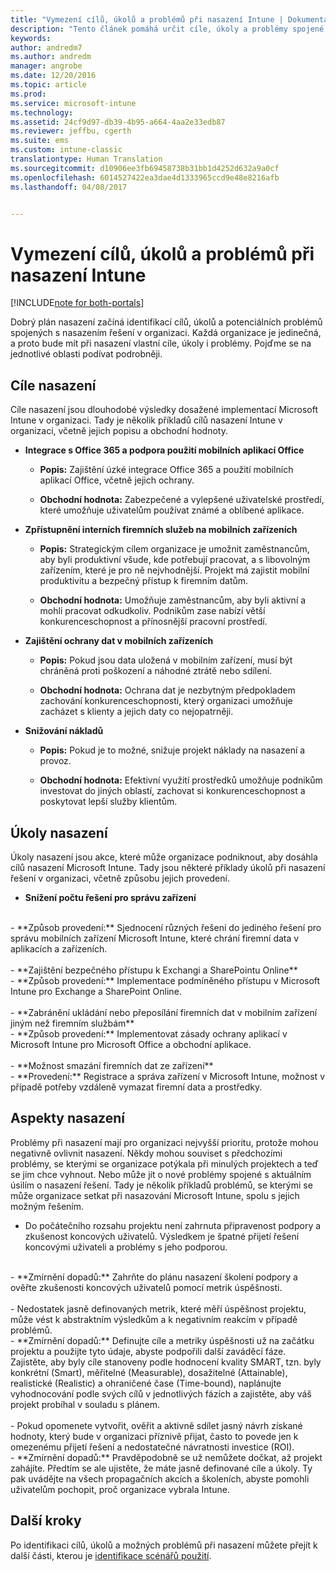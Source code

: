 ```yaml
---
title: "Vymezení cílů, úkolů a problémů při nasazení Intune | Dokumentace Microsoftu"
description: "Tento článek pomáhá určit cíle, úkoly a problémy spojené s cloudovou implementací Microsoft Intune."
keywords: 
author: andredm7
ms.author: andredm
manager: angrobe
ms.date: 12/20/2016
ms.topic: article
ms.prod: 
ms.service: microsoft-intune
ms.technology: 
ms.assetid: 24cf9d97-db39-4b95-a664-4aa2e33edb87
ms.reviewer: jeffbu, cgerth
ms.suite: ems
ms.custom: intune-classic
translationtype: Human Translation
ms.sourcegitcommit: d10906ee3fb69458738b31bb1d4252d632a9a0cf
ms.openlocfilehash: 6014527422ea3dae4d1333965ccd9e48e8216afb
ms.lasthandoff: 04/08/2017


---
```


# <a name="determine-intune-deployment-goals-objectives-and-challenges"></a>Vymezení cílů, úkolů a problémů při nasazení Intune

[!INCLUDE[note for both-portals](../includes/note-for-both-portals.md)]

Dobrý plán nasazení začíná identifikací cílů, úkolů a potenciálních problémů spojených s nasazením řešení v organizaci. Každá organizace je jedinečná, a proto bude mít při nasazení vlastní cíle, úkoly i problémy. Pojďme se na jednotlivé oblasti podívat podrobněji.

## <a name="deployment-goals"></a>Cíle nasazení

Cíle nasazení jsou dlouhodobé výsledky dosažené implementací Microsoft Intune v organizaci. Tady je několik příkladů cílů nasazení Intune v organizaci, včetně jejich popisu a obchodní hodnoty.

-   **Integrace s Office 365 a podpora použití mobilních aplikací Office**

    -   **Popis:** Zajištění úzké integrace Office 365 a použití mobilních aplikací Office, včetně jejich ochrany.

    -   **Obchodní hodnota:** Zabezpečené a vylepšené uživatelské prostředí, které umožňuje uživatelům používat známé a oblíbené aplikace.

-   **Zpřístupnění interních firemních služeb na mobilních zařízeních**

    -   **Popis:** Strategickým cílem organizace je umožnit zaměstnancům, aby byli produktivní všude, kde potřebují pracovat, a s libovolným zařízením, které je pro ně nejvhodnější. Projekt má zajistit mobilní produktivitu a bezpečný přístup k firemním datům.

    -   **Obchodní hodnota:** Umožňuje zaměstnancům, aby byli aktivní a mohli pracovat odkudkoliv. Podnikům zase nabízí větší konkurenceschopnost a přínosnější pracovní prostředí.

-   **Zajištění ochrany dat v mobilních zařízeních**

    -   **Popis:** Pokud jsou data uložená v mobilním zařízení, musí být chráněná proti poškození a náhodné ztrátě nebo sdílení.

    -   **Obchodní hodnota:** Ochrana dat je nezbytným předpokladem zachování konkurenceschopnosti, který organizaci umožňuje zacházet s klienty a jejich daty co nejopatrněji.

-   **Snižování nákladů**

    -   **Popis:** Pokud je to možné, snižuje projekt náklady na nasazení a provoz.

    -    **Obchodní hodnota:** Efektivní využití prostředků umožňuje podnikům investovat do jiných oblastí, zachovat si konkurenceschopnost a poskytovat lepší služby klientům.

## <a name="deployment-objectives"></a>Úkoly nasazení

Úkoly nasazení jsou akce, které může organizace podniknout, aby dosáhla cílů nasazení Microsoft Intune. Tady jsou některé příklady úkolů při nasazení řešení v organizaci, včetně způsobu jejich provedení.

-   **Snížení počtu řešení pro správu zařízení**
<br>
    -   **Způsob provedení:** Sjednocení různých řešení do jediného řešení pro správu mobilních zařízení Microsoft Intune, které chrání firemní data v aplikacích a zařízeních.
<br></br>
-   **Zajištění bezpečného přístupu k Exchangi a SharePointu Online**
<br>
    -   **Způsob provedení:** Implementace podmíněného přístupu v Microsoft Intune pro Exchange a SharePoint Online.
<br></br>
-   **Zabránění ukládání nebo přeposílání firemních dat v mobilním zařízení jiným než firemním službám**
<br>
    -   **Způsob provedení:** Implementovat zásady ochrany aplikací v Microsoft Intune pro Microsoft Office a obchodní aplikace.
<br></br>
-   **Možnost smazání firemních dat ze zařízení**
<br>
    -   **Provedení:** Registrace a správa zařízení v Microsoft Intune, možnost v případě potřeby vzdáleně vymazat firemní data a prostředky.

## <a name="deployment-challenges"></a>Aspekty nasazení

Problémy při nasazení mají pro organizaci nejvyšší prioritu, protože mohou negativně ovlivnit nasazení. Někdy mohou souviset s předchozími problémy, se kterými se organizace potýkala při minulých projektech a teď se jim chce vyhnout. Nebo může jít o nové problémy spojené s aktuálním úsilím o nasazení řešení. Tady je několik příkladů problémů, se kterými se může organizace setkat při nasazování Microsoft Intune, spolu s jejich možným řešením.

-   Do počátečního rozsahu projektu není zahrnuta připravenost podpory a zkušenost koncových uživatelů.  Výsledkem je špatné přijetí řešení koncovými uživateli a problémy s jeho podporou.
<br>
    -   **Zmírnění dopadů:** Zahrňte do plánu nasazení školení podpory a ověřte zkušenosti koncových uživatelů pomocí metrik úspěšnosti.
<br></br>
-   Nedostatek jasně definovaných metrik, které měří úspěšnost projektu, může vést k abstraktním výsledkům a k negativním reakcím v případě problémů.
<br>
    -   **Zmírnění dopadů:** Definujte cíle a metriky úspěšnosti už na začátku projektu a použijte tyto údaje, abyste podpořili další zaváděcí fáze. Zajistěte, aby byly cíle stanoveny podle hodnocení kvality SMART, tzn. byly konkrétní (Smart), měřitelné (Measurable), dosažitelné (Attainable), realistické (Realistic) a ohraničené čase (Time-bound), naplánujte vyhodnocování podle svých cílů v jednotlivých fázích a zajistěte, aby váš projekt probíhal v souladu s plánem.
<br></br>
-   Pokud opomenete vytvořit, ověřit a aktivně sdílet jasný návrh získané hodnoty, který bude v organizaci příznivě přijat, často to povede jen k omezenému přijetí řešení a nedostatečné návratnosti investice (ROI).
<br>
    -   **Zmírnění dopadů:** Pravděpodobně se už nemůžete dočkat, až projekt zahájíte. Předtím se ale ujistěte, že máte jasně definované cíle a úkoly. Ty pak uvádějte na všech propagačních akcích a školeních, abyste pomohli uživatelům pochopit, proč organizace vybrala Intune.

## <a name="next-steps"></a>Další kroky

Po identifikaci cílů, úkolů a možných problémů při nasazení můžete přejít k další části, kterou je [identifikace scénářů použití](section-2-identify-use-case-scenarios.md).

